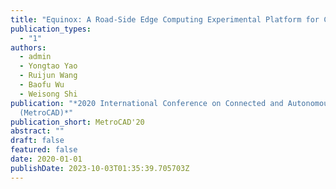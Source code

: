 ```yaml
---
title: "Equinox: A Road-Side Edge Computing Experimental Platform for CAVs"
publication_types:
  - "1"
authors:
  - admin
  - Yongtao Yao
  - Ruijun Wang
  - Baofu Wu
  - Weisong Shi
publication: "*2020 International Conference on Connected and Autonomous Driving
  (MetroCAD)*"
publication_short: MetroCAD'20
abstract: ""
draft: false
featured: false
date: 2020-01-01
publishDate: 2023-10-03T01:35:39.705703Z
---
```

